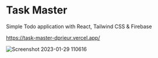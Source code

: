 # Task Master

Simple Todo application with React, Tailwind CSS & Firebase

https://task-master-dprieur.vercel.app/

![Screenshot 2023-01-29 110616](https://user-images.githubusercontent.com/106694506/215339013-f455e0b8-fc11-4938-93e3-974218739da3.jpg)
